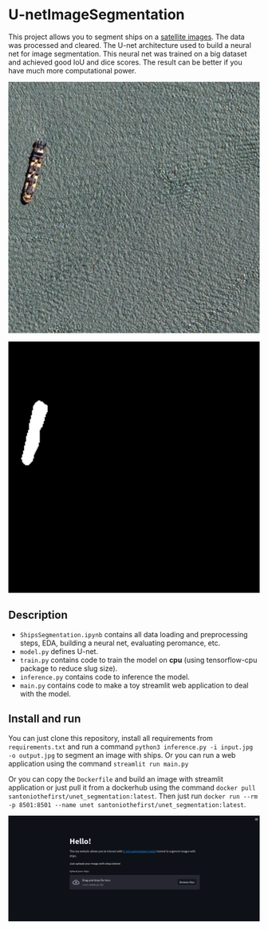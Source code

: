 # U-netImageSegmentation

This project allows you to segment ships on a [satellite images](https://www.kaggle.com/competitions/airbus-ship-detection). The data was processed and cleared. The U-net architecture used to build a neural net for image segmentation. This neural net was trained on a big dataset and achieved good IoU and dice scores. The result can be better if you have much more computational power.

![test image](test.jpg)

![predicted mask](test_mask.jpg)

## Description

- `ShipsSegmentation.ipynb` contains all data loading and preprocessing steps, EDA, building a neural net, evaluating peromance, etc.
- `model.py` defines U-net.
- `train.py` contains code to train the model on **cpu** (using tensorflow-cpu package to reduce slug size).
- `inference.py` contains code to inference the model.
- `main.py` contains code to make a toy streamlit web application to deal with the model.

## Install and run

You can just clone this repository, install all requirements from `requirements.txt` and run a command `python3 inference.py -i input.jpg -o output.jpg` to segment an image with ships. Or you can run a web application using the command `streamlit run main.py`

Or you can copy the `Dockerfile` and build an image with streamlit application or just pull it from a dockerhub using the command `docker pull santoniothefirst/unet_segmentation:latest`. Then just run `docker run --rm -p 8501:8501 --name unet santoniothefirst/unet_segmentation:latest`.

![streamlit web application](streamlit.png)